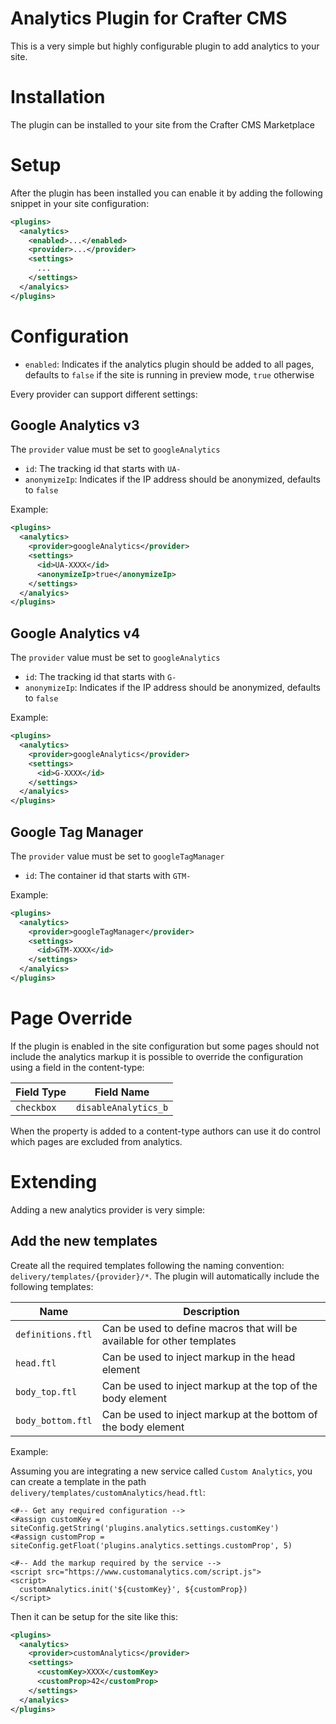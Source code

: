 # Analytics Plugin for Crafter CMS

This is a very simple but highly configurable plugin to add analytics to your site.

# Installation

The plugin can be installed to your site from the Crafter CMS Marketplace

# Setup

After the plugin has been installed you can enable it by adding the following snippet in your site configuration:

```xml
<plugins>
  <analytics>
    <enabled>...</enabled>
    <provider>...</provider>
    <settings>
      ...
    </settings>
  </analyics>
</plugins>
```

# Configuration

- `enabled`: Indicates if the analytics plugin should be added to all pages, defaults to `false` if the site is running
  in preview mode, `true` otherwise

Every provider can support different settings:

## Google Analytics v3

The `provider` value must be set to `googleAnalytics`

- `id`: The tracking id that starts with `UA-`
- `anonymizeIp`: Indicates if the IP address should be anonymized, defaults to `false`

Example:

```xml
<plugins>
  <analytics>
    <provider>googleAnalytics</provider>
    <settings>
      <id>UA-XXXX</id>
      <anonymizeIp>true</anonymizeIp>
    </settings>
  </analyics>
</plugins>
```

## Google Analytics v4

The `provider` value must be set to `googleAnalytics`

- `id`: The tracking id that starts with `G-`
- `anonymizeIp`: Indicates if the IP address should be anonymized, defaults to `false`

Example:

```xml
<plugins>
  <analytics>
    <provider>googleAnalytics</provider>
    <settings>
      <id>G-XXXX</id>
    </settings>
  </analyics>
</plugins>
```

## Google Tag Manager

The `provider` value must be set to `googleTagManager`

- `id`: The container id that starts with `GTM-`

Example:

```xml
<plugins>
  <analytics>
    <provider>googleTagManager</provider>
    <settings>
      <id>GTM-XXXX</id>
    </settings>
  </analyics>
</plugins>
```

# Page Override

If the plugin is enabled in the site configuration but some pages should not include the analytics markup it is possible
to override the configuration using a field in the content-type:

| Field Type |  Field Name          |
|------------|----------------------|
| `checkbox` | `disableAnalytics_b` |

When the property is added to a content-type authors can use it do control which pages are excluded from analytics.

# Extending

Adding a new analytics provider is very simple:

## Add the new templates

Create all the required templates following the naming convention: `delivery/templates/{provider}/*`. The plugin will
automatically include the following templates:

| Name              | Description                                                             |
|-------------------|-------------------------------------------------------------------------|
| `definitions.ftl` | Can be used to define macros that will be available for other templates |
| `head.ftl`        | Can be used to inject markup in the head element                        |
| `body_top.ftl`    | Can be used to inject markup at the top of the body element             |
| `body_bottom.ftl` | Can be used to inject markup at the bottom of the body element          |

Example:

Assuming you are integrating a new service called `Custom Analytics`, you can create a template in the path
`delivery/templates/customAnalytics/head.ftl`:

```ftl
<#-- Get any required configuration -->
<#assign customKey = siteConfig.getString('plugins.analytics.settings.customKey')
<#assign customProp = siteConfig.getFloat('plugins.analytics.settings.customProp', 5)

<#-- Add the markup required by the service -->
<script src="https://www.customanalytics.com/script.js">
<script>
  customAnalytics.init('${customKey}', ${customProp})
</script>
```

Then it can be setup for the site like this:

```xml
<plugins>
  <analytics>
    <provider>customAnalytics</provider>
    <settings>
      <customKey>XXXX</customKey>
      <customProp>42</customProp>
    </settings>
  </analyics>
</plugins>
```

